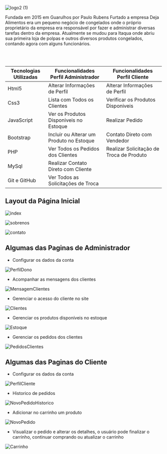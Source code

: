 ![logo2 (1)](https://user-images.githubusercontent.com/42179077/69284317-195dcb80-0bcd-11ea-8373-739afff82175.png)

Fundada em 2015 em Guarulhos por Paulo Rubens Furtado a empresa Deja Alimentos era um pequeno negócio de congelados onde o próprio proprietário da empresa era responsável por fazer e administrar diversas tarefas dentro da empresa. Atualmente se mudou para Itaqua onde abriu sua primeira loja de polpas e outros diversos produtos congelados, contando agora com alguns funcionários.

<br>
<br>
<table>
	<thead>
		<th>Tecnologias Utilizadas</th>
		<th>Funcionalidades Perfil Administrador</th>
		<th>Funcionalidades Perfil Cliente</th>
	</thead>
	<tbody>
		<tr>
			<td>Html5</td>
			<td>Alterar Informações de Perfil</td>
			<td>Alterar Informações de Perfil</td>
		</tr>
		<tr>
			<td>Css3</td>
			<td>Lista com Todos os Clientes</td>
			<td>Verificar os Produtos Disponiveis</td>
		</tr>
		<tr>
			<td>JavaScript</td>
			<td>Ver os Produtos Disponiveis no Estoque</td>
			<td>Realizar Pedido</td>
		</tr>
		<tr>
			<td>Bootstrap</td>
			<td>Incluir ou Alterar um Produto no Estoque</td>
			<td>Contato Direto com Vendedor</td>
		</tr>
		<tr>
			<td>PHP</td>
			<td>Ver Todos os Pedidos dos Clientes</td>
			<td>Realizar Solicitação de Troca de Produto</td>
		</tr>
		<tr>
			<td>MySql</td>
			<td>Realizar Contato Direto com Cliente</td>
			<td></td>
			</tr>
			<tr>
				<td>Git e GitHub</td>
				<td>Ver Todos as Solicitações de Troca</td>
				<td></td>
			</tr>
		</tbody>
	</table>

<h2>Layout da Página Inicial</h1>

![index](https://user-images.githubusercontent.com/42179077/69283653-912af680-0bcb-11ea-9891-7b6c5228b431.PNG)

![sobrenos](https://user-images.githubusercontent.com/42179077/69283669-9ab45e80-0bcb-11ea-89e4-12877555de86.PNG)

![contato](https://user-images.githubusercontent.com/42179077/69283676-9c7e2200-0bcb-11ea-9303-db10ba9ec1b1.PNG)

<h2>Algumas das Paginas de Administrador</h2>

- Configurar os dados da conta

![PerfilDono](https://user-images.githubusercontent.com/42179042/67163543-ab608300-f346-11e9-9049-133bf81928dc.png)

- Acompanhar as mensagens dos clientes

![MensagemClientes](https://user-images.githubusercontent.com/42179042/67163566-e95da700-f346-11e9-9817-2b9a14e9e771.png)

- Gerenciar o acesso do cliente no site

![Clientes](https://user-images.githubusercontent.com/42179042/67163597-393c6e00-f347-11e9-9907-67d56f67d665.png)

- Gerenciar os produtos disponíveis no estoque

![Estoque](https://user-images.githubusercontent.com/42179042/67163631-7b65af80-f347-11e9-9792-319a48d778e0.png)

- Gerenciar os pedidos dos clientes

![PedidosClientes](https://user-images.githubusercontent.com/42179042/67163680-3f7f1a00-f348-11e9-91a7-8b3c64a483dc.png)

<h2>Algumas das Paginas do Cliente</h2>

- Configurar os dados da conta

![PerfilCliente](https://user-images.githubusercontent.com/42179042/67163776-64c05800-f349-11e9-89b4-13f3eb2c00ff.png)

- Historico de pedidos

![NovoPedidoHistorico](https://user-images.githubusercontent.com/42179042/67163821-ea440800-f349-11e9-8d79-4afdd7e00cf5.png)

- Adicionar no carrinho um produto

![NovoPedido](https://user-images.githubusercontent.com/42179042/67163830-2d9e7680-f34a-11e9-9360-f18a9a698361.png)

- Visualizar o pedido e alterar os detalhes, o usuário pode finalizar o carrinho, continuar comprando ou atualizar o carrinho

![Carrinho](https://user-images.githubusercontent.com/42179042/67163843-57f03400-f34a-11e9-9e6b-4b97beefbaaa.png)




